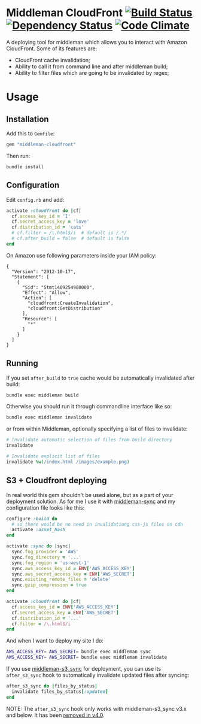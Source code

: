 # Middleman CloudFront [![Build Status](https://travis-ci.org/andrusha/middleman-cloudfront.png)](https://travis-ci.org/andrusha/middleman-cloudfront) [![Dependency Status](https://gemnasium.com/andrusha/middleman-cloudfront.png)](https://gemnasium.com/andrusha/middleman-cloudfront) [![Code Climate](https://codeclimate.com/github/andrusha/middleman-cloudfront.png)](https://codeclimate.com/github/andrusha/middleman-cloudfront)
A deploying tool for middleman which allows you to interact with Amazon CloudFront.
Some of its features are:  

* CloudFront cache invalidation;  
* Ability to call it from command line and after middleman build;  
* Ability to filter files which are going to be invalidated by regex;  

# Usage

## Installation
Add this to `Gemfile`:  
```ruby
gem "middleman-cloudfront"
```

Then run:  
```
bundle install
```

## Configuration

Edit `config.rb` and add:  
```ruby
activate :cloudfront do |cf|
  cf.access_key_id = 'I'
  cf.secret_access_key = 'love'
  cf.distribution_id = 'cats'
  # cf.filter = /\.html$/i  # default is /.*/
  # cf.after_build = false  # default is false
end
```

On Amazon use following parameters inside your IAM policy:
```
{
  "Version": "2012-10-17",
  "Statement": [
    {
      "Sid": "Stmt1409254980000",
      "Effect": "Allow",
      "Action": [
        "cloudfront:CreateInvalidation",
        "cloudfront:GetDistribution"
      ],
      "Resource": [
        "*"
      ]
    }
  ]
}
```

## Running

If you set `after_build` to `true` cache would be automatically invalidated after build:  
```bash
bundle exec middleman build
```

Otherwise you should run it through commandline interface like so:  
```bash
bundle exec middleman invalidate
```

or from within Middleman, optionally specifying a list of files to invalidate:

```ruby
# Invalidate automatic selection of files from build directory
invalidate

# Invalidate explicit list of files
invalidate %w(/index.html /images/example.png)
```

## S3 + Cloudfront deploying

In real world this gem shouldn't be used alone, but as a part of your 
deployment solution. As for me I use it with [middleman-sync](https://github.com/karlfreeman/middleman-sync) and my configuration file looks like this:

```ruby
configure :build do
  # so there would be no need in invalidationg css-js files on cdn
  activate :asset_hash
end

activate :sync do |sync|
  sync.fog_provider = 'AWS'
  sync.fog_directory = '...'
  sync.fog_region = 'us-west-1'
  sync.aws_access_key_id = ENV['AWS_ACCESS_KEY']
  sync.aws_secret_access_key = ENV['AWS_SECRET']
  sync.existing_remote_files = 'delete'
  sync.gzip_compression = true
end

activate :cloudfront do |cf|
  cf.access_key_id = ENV['AWS_ACCESS_KEY']
  cf.secret_access_key = ENV['AWS_SECRET']
  cf.distribution_id = '...'
  cf.filter = /\.html$/i
end
```

And when I want to deploy my site I do:
```bash
AWS_ACCESS_KEY= AWS_SECRET= bundle exec middleman sync
AWS_ACCESS_KEY= AWS_SECRET= bundle exec middleman invalidate
```

If you use [middleman-s3_sync](https://github.com/fredjean/middleman-s3_sync) for deployment, you can use its `after_s3_sync` hook to automatically invalidate updated files after syncing:
```ruby
after_s3_sync do |files_by_status|
  invalidate files_by_status[:updated]
end
```

NOTE: The `after_s3_sync` hook only works with middleman-s3_sync v3.x and below. It has been [removed in v4.0](https://github.com/fredjean/middleman-s3_sync/blob/master/Changelog.md#v400).
